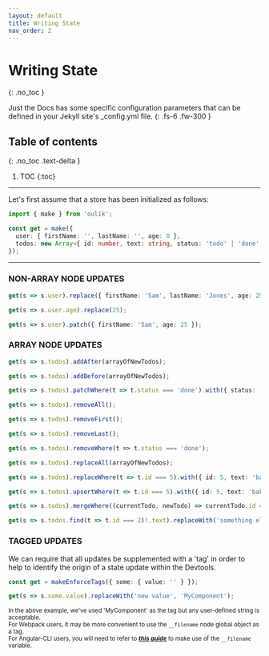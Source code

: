 ```yaml
---
layout: default
title: Writing State
nav_order: 2
---
```


# Writing State
{: .no_toc }


Just the Docs has some specific configuration parameters that can be defined in your Jekyll site's _config.yml file.
{: .fs-6 .fw-300 }

## Table of contents
{: .no_toc .text-delta }

1. TOC
{:toc}

---

Let's first assume that a store has been initialized as follows:
```ts
import { make } from 'oulik';

const get = make({
  user: { firstName: '', lastName: '', age: 0 },
  todos: new Array<{ id: number, text: string, status: 'todo' | 'done' }>()
});
```
---
### **NON-ARRAY** NODE UPDATES ###
```ts
get(s => s.user).replace({ firstName: 'Sam', lastName: 'Jones', age: 25 });

get(s => s.user.age).replace(25);

get(s => s.user).patch({ firstName: 'Sam', age: 25 });
```

### **ARRAY** NODE UPDATES ###
```ts
get(s => s.todos).addAfter(arrayOfNewTodos);

get(s => s.todos).addBefore(arrayOfNewTodos);

get(s => s.todos).patchWhere(t => t.status === 'done').with({ status: 'todo' });

get(s => s.todos).removeAll();

get(s => s.todos).removeFirst();

get(s => s.todos).removeLast();

get(s => s.todos).removeWhere(t => t.status === 'done');

get(s => s.todos).replaceAll(arrayOfNewTodos);

get(s => s.todos).replaceWhere(t => t.id === 5).with({ id: 5, text: 'bake cookies', status: 'todo' });

get(s => s.todos).upsertWhere(t => t.id === 5).with({ id: 5, text: 'bake cookies', status: 'todo' });

get(s => s.todos).mergeWhere((currentTodo, newTodo) => currentTodo.id === newTodo.id).with(arrayOfNewTodos);

get(s => s.todos.find(t => t.id === 2)!.text).replaceWith('something else');
```

### **TAGGED** UPDATES ###
We can require that all updates be supplemented with a 'tag' in order to help to identify the origin of a state update within the Devtools.  
```ts
const get = makeEnforceTags({ some: { value: '' } });

get(s => s.some.value).replaceWith('new value', 'MyComponent');
```
<small>In the above example, we've used 'MyComponent' as the tag but any user-defined string is acceptable.  
For Webpack users, it may be more convenient to use the `__filename` node global object as a tag.  
For Angular-CLI users, you will need to refer to ***[this guide](./readme-ng-tags.md)*** to make use of the `__filename` variable.</small>
